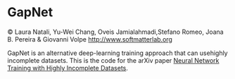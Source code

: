 # GapNet
© Laura Natali, Yu-Wei Chang, Oveis Jamialahmadi,Stefano Romeo, Joana B. Pereira & Giovanni Volpe
http://www.softmatterlab.org

GapNet is an alternative deep-learning training approach that can usehighly incomplete datasets. This is the code for the arXiv paper [Neural Network Training with Highly Incomplete Datasets](https://arxiv.org/abs/2107.00429). 

